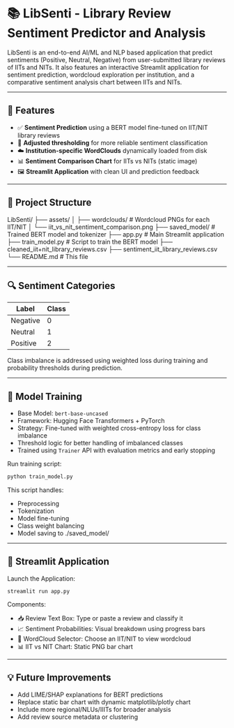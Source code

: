 # 📚 LibSenti - Library Review Sentiment Predictor and Analysis

LibSenti is an end-to-end AI/ML and NLP based application that predict sentiments (Positive, Neutral, Negative) from user-submitted library reviews of IITs and NITs. It also features an interactive Streamlit application for sentiment prediction, wordcloud exploration per institution, and a comparative sentiment analysis chart between IITs and NITs.

---

## 🚀 Features

- ✅ **Sentiment Prediction** using a BERT model fine-tuned on IIT/NIT library reviews
- 🎯 **Adjusted thresholding** for more reliable sentiment classification
- ☁️ **Institution-specific WordClouds** dynamically loaded from disk
- 📊 **Sentiment Comparison Chart** for IITs vs NITs (static image)
- 🖼️ **Streamlit Application** with clean UI and prediction feedback

---

## 📁 Project Structure
LibSenti/
├── assets/
│ ├── wordclouds/ # Wordcloud PNGs for each IIT/NIT
│ └── iit_vs_nit_sentiment_comparison.png
├── saved_model/ # Trained BERT model and tokenizer
├── app.py # Main Streamlit application
├── train_model.py # Script to train the BERT model
├── cleaned_iit+nit_library_reviews.csv
├── sentiment_iit_library_reviews.csv
└── README.md # This file

---

## 🔍 Sentiment Categories

| Label     | Class |
|-----------|-------|
| Negative  | 0     |
| Neutral   | 1     |
| Positive  | 2     |

Class imbalance is addressed using weighted loss during training and probability thresholds during prediction.

---

## 🧠 Model Training

- Base Model: `bert-base-uncased`
- Framework: Hugging Face Transformers + PyTorch
- Strategy: Fine-tuned with weighted cross-entropy loss for class imbalance
- Threshold logic for better handling of imbalanced classes
- Trained using `Trainer` API with evaluation metrics and early stopping

Run training script:
```bash
python train_model.py
```
This script handles:

- Preprocessing
- Tokenization
- Model fine-tuning
- Class weight balancing
- Model saving to ./saved_model/
  
---

## 🎨 Streamlit Application
Launch the Application:
```
streamlit run app.py
```
Components:
- 📥 Review Text Box: Type or paste a review and classify it
- 📈 Sentiment Probabilities: Visual breakdown using progress bars
- 📌 WordCloud Selector: Choose an IIT/NIT to view wordcloud
- 📊 IIT vs NIT Chart: Static PNG bar chart

---

## 💡 Future Improvements
- Add LIME/SHAP explanations for BERT predictions
- Replace static bar chart with dynamic matplotlib/plotly chart
- Include more regional/NLUs/IIITs for broader analysis
- Add review source metadata or clustering
